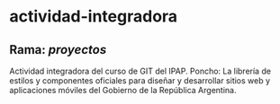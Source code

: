 # actividad-integradora 
## Rama: *proyectos*
Actividad integradora del curso de GIT del IPAP.
Poncho: La librería de estilos y componentes oficiales para diseñar y desarrollar sitios web y aplicaciones móviles del Gobierno de la República Argentina.
